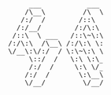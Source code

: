 <pre>
			                              ___           ___           ___       ___       ___     
			                             /\__\         /\  \         /\__\     /\__\     /\  \    
			                            /:/  /        /::\  \       /:/  /    /:/  /    /::\  \   
			                           /:/__/        /:/\:\  \     /:/  /    /:/  /    /:/\:\  \  
			                          /::\  \ ___   /::\~\:\  \   /:/  /    /:/  /    /:/  \:\  \ 
			                         /:/\:\  /\__\ /:/\:\ \:\__\ /:/__/    /:/__/    /:/__/ \:\__\
			                         \/__\:\/:/  / \:\~\:\ \/__/ \:\  \    \:\  \    \:\  \ /:/  /
			                              \::/  /   \:\ \:\__\    \:\  \    \:\  \    \:\  /:/  / 
			                              /:/  /     \:\ \/__/     \:\  \    \:\  \    \:\/:/  /  
			                             /:/  /       \:\__\        \:\__\    \:\__\    \::/  /   
			                             \/__/         \/__/         \/__/     \/__/     \/__/    

</pre>
